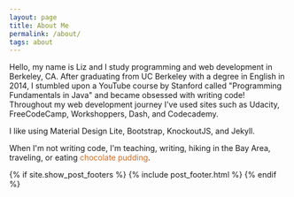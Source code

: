 ```yaml
---
layout: page
title: About Me
permalink: /about/
tags: about
---
```


Hello, my name is Liz and I study programming and web development in Berkeley, CA. After graduating from UC Berkeley with a degree in English in 2014, I stumbled upon a YouTube course by Stanford called "Programming Fundamentals in Java" and became obsessed with writing code! Throughout my web development journey I've used sites such as Udacity, FreeCodeCamp, Workshoppers, Dash, and Codecademy. 

I like using Material Design Lite, Bootstrap, KnockoutJS, and Jekyll.

When I'm not writing code, I'm teaching, writing, hiking in the Bay Area, traveling, or eating<span style="color: chocolate"> chocolate pudding</span>.

{% if site.show_post_footers %}
  {% include post_footer.html %}
{% endif %}